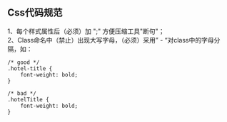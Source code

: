 ## Css代码规范
1、每个样式属性后（必须）加 ";" 方便压缩工具"断句"；</br>
2、Class命名中（禁止）出现大写字母，（必须）采用” - “对class中的字母分隔，如：
```
/* good */
.hotel-title {
    font-weight: bold;
}

/* bad */
.hotelTitle {
    font-weight: bold;
}
```
